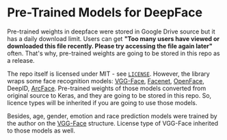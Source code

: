 # Pre-Trained Models for DeepFace

Pre-trained weights in deepface were stored in Google Drive source but it has a daily download limit. Users can get **"Too many users have viewed or downloaded this file recently. Please try accessing the file again later"** often. That's why, pre-trained weights are going to be stored in this repo as a release.

The repo itself is licensed under MIT - see [`LICENSE`](https://github.com/serengil/deepface_models/blob/main/LICENSE). However, the library wraps some face recognition models: [VGG-Face](http://www.robots.ox.ac.uk/~vgg/software/vgg_face/), [Facenet](https://github.com/davidsandberg/facenet/blob/master/LICENSE.md), [OpenFace](https://github.com/cmusatyalab/openface/blob/master/LICENSE), DeepID, [ArcFace](https://github.com/leondgarse/Keras_insightface/blob/master/LICENSE). Pre-trained weights of those models converted from original source to Keras, and they are going to be stored in this repo. So, licence types will be inherited if you are going to use those models.

Besides, age, gender, emotion and race prediction models were trained by the author on the [VGG-Face](http://www.robots.ox.ac.uk/~vgg/software/vgg_face/) structure. License type of VGG-Face inherited to those models as well.
